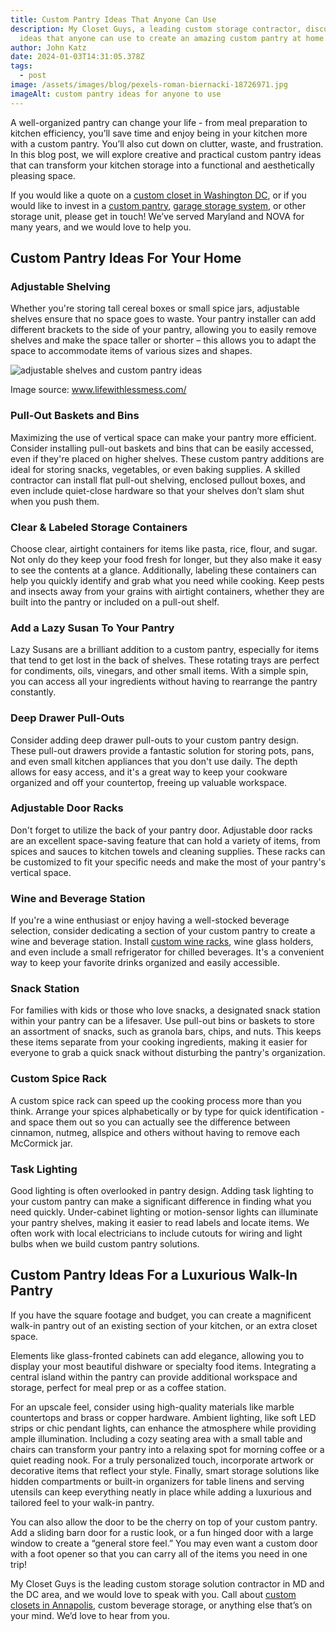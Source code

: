 ```yaml
---
title: Custom Pantry Ideas That Anyone Can Use
description: My Closet Guys, a leading custom storage contractor, discusses
  ideas that anyone can use to create an amazing custom pantry at home.
author: John Katz
date: 2024-01-03T14:31:05.378Z
tags:
  - post
image: /assets/images/blog/pexels-roman-biernacki-18726971.jpg
imageAlt: custom pantry ideas for anyone to use
---
```

<!--StartFragment-->

A well-organized pantry can change your life - from meal preparation to kitchen efficiency, you’ll save time and enjoy being in your kitchen more with a custom pantry. You’ll also cut down on clutter, waste, and frustration. In this blog post, we will explore creative and practical custom pantry ideas that can transform your kitchen storage into a functional and aesthetically pleasing space.

If you would like a quote on a [custom closet in Washington DC](https://myclosetguys.com/washington-dc-custom-closets/), or if you would like to invest in a [custom pantry](https://myclosetguys.com/custom-pantry-nova-dc), [garage storage system](https://myclosetguys.com/custom-garage-storage-nova-dc/), or other storage unit, please get in touch! We’ve served Maryland and NOVA for many years, and we would love to help you.

## Custom Pantry Ideas For Your Home

### Adjustable Shelving

Whether you're storing tall cereal boxes or small spice jars, adjustable shelves ensure that no space goes to waste. Your pantry installer can add different brackets to the side of your pantry, allowing you to easily remove shelves and make the space taller or shorter – this allows you to adapt the space to accommodate items of various sizes and shapes. 

![adjustable shelves and custom pantry ideas](/assets/images/blog/slat-wall-min.png)

Image source: www.lifewithlessmess.com/

### Pull-Out Baskets and Bins

Maximizing the use of vertical space can make your pantry more efficient. Consider installing pull-out baskets and bins that can be easily accessed, even if they're placed on higher shelves. These custom pantry additions are ideal for storing snacks, vegetables, or even baking supplies. A skilled contractor can install flat pull-out shelving, enclosed pullout boxes, and even include quiet-close hardware so that your shelves don’t slam shut when you push them.

### Clear & Labeled Storage Containers

Choose clear, airtight containers for items like pasta, rice, flour, and sugar. Not only do they keep your food fresh for longer, but they also make it easy to see the contents at a glance. Additionally, labeling these containers can help you quickly identify and grab what you need while cooking. Keep pests and insects away from your grains with airtight containers, whether they are built into the pantry or included on a pull-out shelf.

### Add a Lazy Susan To Your Pantry

Lazy Susans are a brilliant addition to a custom pantry, especially for items that tend to get lost in the back of shelves. These rotating trays are perfect for condiments, oils, vinegars, and other small items. With a simple spin, you can access all your ingredients without having to rearrange the pantry constantly.

### Deep Drawer Pull-Outs

Consider adding deep drawer pull-outs to your custom pantry design. These pull-out drawers provide a fantastic solution for storing pots, pans, and even small kitchen appliances that you don't use daily. The depth allows for easy access, and it's a great way to keep your cookware organized and off your countertop, freeing up valuable workspace.

### Adjustable Door Racks

Don't forget to utilize the back of your pantry door. Adjustable door racks are an excellent space-saving feature that can hold a variety of items, from spices and sauces to kitchen towels and cleaning supplies. These racks can be customized to fit your specific needs and make the most of your pantry's vertical space.

### Wine and Beverage Station

If you're a wine enthusiast or enjoy having a well-stocked beverage selection, consider dedicating a section of your custom pantry to create a wine and beverage station. Install [custom wine racks](https://myclosetguys.com/washington-wine-storage), wine glass holders, and even include a small refrigerator for chilled beverages. It's a convenient way to keep your favorite drinks organized and easily accessible.

### Snack Station

For families with kids or those who love snacks, a designated snack station within your pantry can be a lifesaver. Use pull-out bins or baskets to store an assortment of snacks, such as granola bars, chips, and nuts. This keeps these items separate from your cooking ingredients, making it easier for everyone to grab a quick snack without disturbing the pantry's organization.

### Custom Spice Rack

A custom spice rack can speed up the cooking process more than you think. Arrange your spices alphabetically or by type for quick identification - and space them out so you can actually see the difference between cinnamon, nutmeg, allspice and others without having to remove each McCormick jar.

### Task Lighting

Good lighting is often overlooked in pantry design. Adding task lighting to your custom pantry can make a significant difference in finding what you need quickly. Under-cabinet lighting or motion-sensor lights can illuminate your pantry shelves, making it easier to read labels and locate items. We often work with local electricians to include cutouts for wiring and light bulbs when we build custom pantry solutions.

## Custom Pantry Ideas For a Luxurious Walk-In Pantry

If you have the square footage and budget, you can create a magnificent walk-in pantry out of an existing section of your kitchen, or an extra closet space.

Elements like glass-fronted cabinets can add elegance, allowing you to display your most beautiful dishware or specialty food items. Integrating a central island within the pantry can provide additional workspace and storage, perfect for meal prep or as a coffee station.

For an upscale feel, consider using high-quality materials like marble countertops and brass or copper hardware. Ambient lighting, like soft LED strips or chic pendant lights, can enhance the atmosphere while providing ample illumination. Including a cozy seating area with a small table and chairs can transform your pantry into a relaxing spot for morning coffee or a quiet reading nook. For a truly personalized touch, incorporate artwork or decorative items that reflect your style. Finally, smart storage solutions like hidden compartments or built-in organizers for table linens and serving utensils can keep everything neatly in place while adding a luxurious and tailored feel to your walk-in pantry.

You can also allow the door to be the cherry on top of your custom pantry. Add a sliding barn door for a rustic look, or a fun hinged door with a large window to create a “general store feel.” You may even want a custom door with a foot opener so that you can carry all of the items you need in one trip!

My Closet Guys is the leading custom storage solution contractor in MD and the DC area, and we would love to speak with you. Call about [custom closets in Annapolis](https://myclosetguys.com/annapolis-custom-closets/), custom beverage storage, or anything else that’s on your mind. We’d love to hear from you.

<!--EndFragment-->